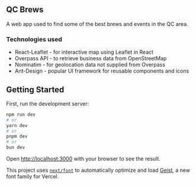## QC Brews

A web app used to find some of the best brews and events in the QC area.

### Technologies used

- React-Leaflet - for interactive map using Leaflet in React
- Overpass API - to retrieve business data from OpenStreetMap
- Nominatim - for geolocation data not supplied from Overpass
- Ant-Design - popular UI framework for reusable components and icons

## Getting Started

First, run the development server:

```bash
npm run dev
# or
yarn dev
# or
pnpm dev
# or
bun dev
```

Open [http://localhost:3000](http://localhost:3000) with your browser to see the result.

This project uses [`next/font`](https://nextjs.org/docs/app/building-your-application/optimizing/fonts) to automatically optimize and load [Geist](https://vercel.com/font), a new font family for Vercel.
